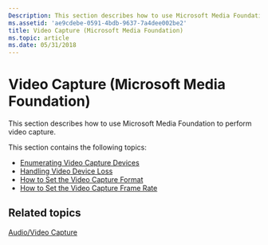 ```yaml
---
Description: This section describes how to use Microsoft Media Foundation to perform video capture.
ms.assetid: 'ae9cdebe-0591-4bdb-9637-7a4dee002be2'
title: Video Capture (Microsoft Media Foundation)
ms.topic: article
ms.date: 05/31/2018
---
```


# Video Capture (Microsoft Media Foundation)

This section describes how to use Microsoft Media Foundation to perform video capture.

This section contains the following topics:

-   [Enumerating Video Capture Devices](enumerating-video-capture-devices.md)
-   [Handling Video Device Loss](handling-video-device-loss.md)
-   [How to Set the Video Capture Format](how-to-set-the-video-capture-format.md)
-   [How to Set the Video Capture Frame Rate](how-to-set-the-video-capture-frame-rate.md)

## Related topics

<dl> <dt>

[Audio/Video Capture](audio-video-capture.md)
</dt> </dl>

 

 



